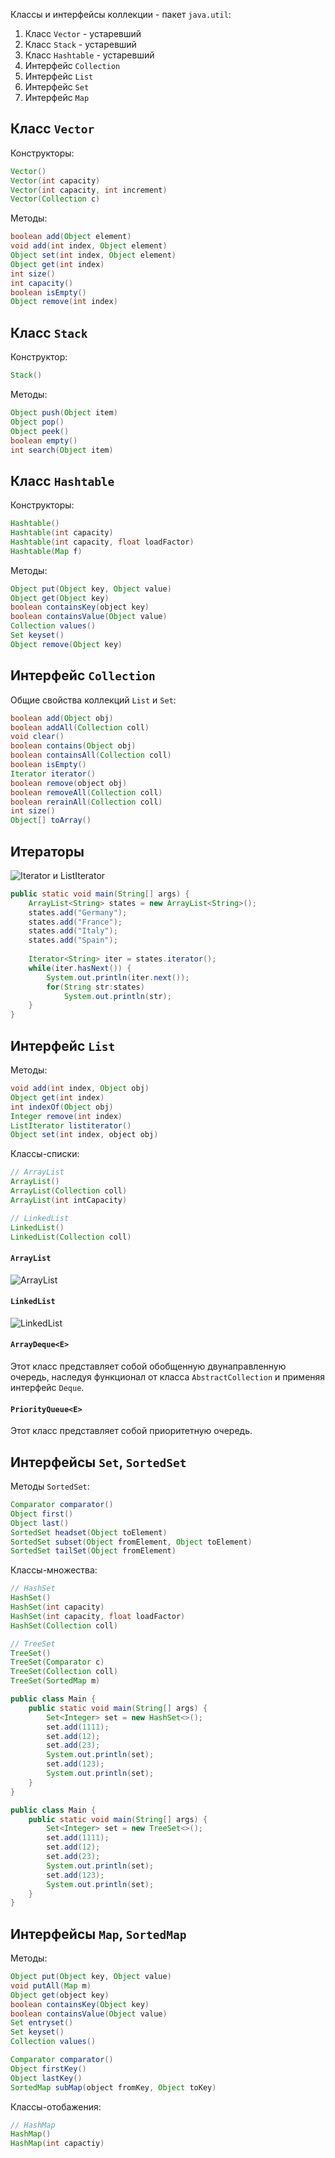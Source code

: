 Классы и интерфейсы коллекции - пакет `java.util`:
1. Класс `Vector` - устаревший
2. Класс `Stack` - устаревший
3. Класс `Hashtable` - устаревший
4. Интерфейс `Collection`
5. Интерфейс `List`
6. Интерфейс `Set`
7. Интерфейс `Map`
## Класс `Vector`
Конструкторы:
```java
Vector()
Vector(int capacity)
Vector(int capacity, int increment)
Vector(Collection c)
```
Методы:
```java
boolean add(Object element)
void add(int index, Object element)
Object set(int index, Object element)
Object get(int index)
int size()
int capacity()
boolean isEmpty()
Object remove(int index)
```
## Класс `Stack`
Конструктор:
```java
Stack()
```
Методы:
```java
Object push(Object item)
Object pop()
Object peek()
boolean empty()
int search(Object item)
```
## Класс `Hashtable`
Конструкторы:
```java
Hashtable()
Hashtable(int capacity)
Hashtable(int capacity, float loadFactor)
Hashtable(Map f)
```
Методы:
```java
Object put(Object key, Object value)
Object get(Object key)
boolean containsKey(object key)
boolean containsValue(Object value)
Collection values()
Set keyset()
Object remove(Object key)
```
## Интерфейс `Collection`
Общие свойства коллекций `List` и `Set`:
```java
boolean add(Object obj)
boolean addAll(Collection coll)
void clear()
boolean contains(Object obj)
boolean containsAll(Collection coll)
boolean isEmpty()
Iterator iterator()
boolean remove(object obj)
boolean removeAll(Collection coll)
boolean rerainAll(Collection coll)
int size()
Object[] toArray()
```
## Итераторы
![Iterator и ListIterator](../Pictures/04_01.%20Iterator%20и%20ListIterator.png)  
```java
public static void main(String[] args) {
	ArrayList<String> states = new ArrayList<String>();
	states.add("Germany");
	states.add("France");
	states.add("Italy");
	states.add("Spain");
	
	Iterator<String> iter = states.iterator();
	while(iter.hasNext()) {
		System.out.println(iter.next());
		for(String str:states)
			System.out.println(str);
	}
}
```
## Интерфейс `List`
Методы:
```java
void add(int index, Object obj)
Object get(int index)
int indexOf(Object obj)
Integer remove(int index)
ListIterator listiterator()
Object set(int index, object obj)
```
Классы-списки:
```java
// ArrayList
ArrayList()
ArrayList(Collection coll)
ArrayList(int intCapacity)

// LinkedList
LinkedList()
LinkedList(Collection coll)
```
#### `ArrayList`
![ArrayList](../Pictures/04_02.%20ArrayList.png)
#### `LinkedList`
![LinkedList](../Pictures/04_03.%20LinkedList.png)
#### `ArrayDeque<E>`
Этот класс представляет собой обобщенную двунаправленную очередь, наследуя функционал от класса `AbstractCollection` и применяя интерфейс `Deque`.
#### `PriorityQueue<E>`
Этот класс представляет собой приоритетную очередь.
## Интерфейсы `Set`, `SortedSet`
Методы `SortedSet`:
```java
Comparator comparator()
Object first()
Object last()
SortedSet headset(Object toElement)
SortedSet subset(Object fromElement, Object toElement)
SortedSet tailSet(Object fromElement)
```
Классы-множества:
```java
// HashSet
HashSet()
HashSet(int capacity)
HashSet(int capacity, float loadFactor)
HashSet(Collection coll)

// TreeSet
TreeSet()
TreeSet(Comparator c)
TreeSet(Collection coll)
TreeSet(SortedMap m)
```
  
```java
public class Main {
	public static void main(String[] args) {
		Set<Integer> set = new HashSet<>();
		set.add(1111);
		set.add(12);
		set.add(23);
		System.out.println(set);
		set.add(123);
		System.out.println(set);
	}
}
```
  
```java
public class Main {
	public static void main(String[] args) {
		Set<Integer> set = new TreeSet<>();
		set.add(1111);
		set.add(12);
		set.add(23);
		System.out.println(set);
		set.add(123);
		System.out.println(set);
	}
}
```
## Интерфейсы `Map`, `SortedMap`
Методы:
```java
Object put(Object key, Object value)
void putAll(Map m)
Object get(object key)
boolean containsKey(Object key)
boolean containsValue(Object value)
Set entryset()
Set keyset()
Collection values()

Comparator comparator()
Object firstKey()
Object lastKey()
SortedMap subMap(object fromKey, Object toKey)
```
Классы-отобажения:
```java
// HashMap
HashMap()
HashMap(int capactiy)
```